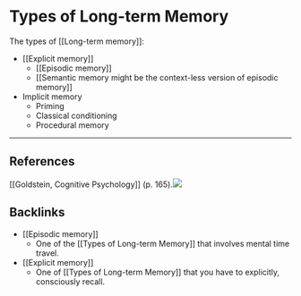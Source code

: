 # Types of Long-term Memory
The types of [[Long-term memory]]:
- [[Explicit memory]]
  - [[Episodic memory]]
  - [[Semantic memory might be the context-less version of episodic memory]]
- Implicit memory
  - Priming
  - Classical conditioning
  - Procedural memory

---
## References
[[Goldstein, Cognitive Psychology]] (p. 165).![](ltm.jpg)
## Backlinks
* [[Episodic memory]]
	* One of the [[Types of Long-term Memory]] that involves mental time travel.
* [[Explicit memory]]
	* One of [[Types of Long-term Memory]] that you have to explicitly, consciously recall.

<!-- #evergreen -->

<!-- {BearID:88FA89F1-CEF9-403F-BB9D-447A49739152} -->
